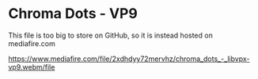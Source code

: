 # Chroma Dots - VP9
This file is too big to store on GitHub, so it is instead hosted on mediafire.com

https://www.mediafire.com/file/2xdhdyy72mervhz/chroma_dots_-_libvpx-vp9.webm/file